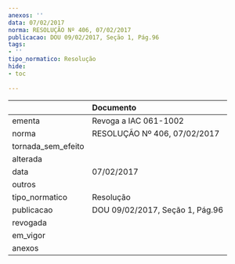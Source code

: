 ```yaml
---
anexos: ''
data: 07/02/2017
norma: RESOLUÇÃO Nº 406, 07/02/2017
publicacao: DOU 09/02/2017, Seção 1, Pág.96
tags:
- ''
tipo_normatico: Resolução
hide: 
- toc 
 
---
```


|                    | Documento                       |
|:-------------------|:--------------------------------|
| ementa             | Revoga a IAC 061-1002           |
| norma              | RESOLUÇÃO Nº 406, 07/02/2017    |
| tornada_sem_efeito |                                 |
| alterada           |                                 |
| data               | 07/02/2017                      |
| outros             |                                 |
| tipo_normatico     | Resolução                       |
| publicacao         | DOU 09/02/2017, Seção 1, Pág.96 |
| revogada           |                                 |
| em_vigor           |                                 |
| anexos             |                                 |